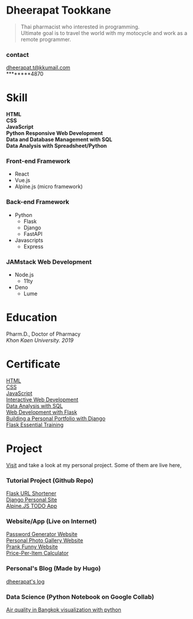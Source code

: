# Dheerapat Tookkane

> Thai pharmacist who interested in programming.  
> Ultimate goal is to travel the world with my motocycle and work as a remote programmer.

### contact

dheerapat.t@kkumail.com  
********4870

# Skill

**HTML**  
**CSS**  
**JavaScript**  
**Python**
**Responsive Web Development**  
**Data and Database Management with SQL**  
**Data Analysis with Spreadsheet/Python**

### Front-end Framework

* React
* Vue.js
* Alpine.js (micro framework)

### Back-end Framework

* Python
  * Flask
  * Django
  * FastAPI
* Javascripts
  * Express

### JAMstack Web Development

* Node.js
  * 11ty
* Deno
  * Lume

# Education

Pharm.D., Doctor of Pharmacy  
*Khon Kaen University. 2019*

# Certificate

[HTML](https://www.linkedin.com/learning/certificates/e8b06b94e9ab7f30d18724b81c64af619c5392156ff79bc47a2a4970aaf90e64?trk=share_certificate)  
[CSS](https://www.linkedin.com/learning/certificates/73c959dd2a653508c662d10f77c708bc37476519627078fbf01a65d7cc0b4c7c?trk=share_certificate)  
[JavaScript](https://www.codecademy.com/profiles/fullStackPy/certificates/705dcb15de0da4dd9d9fc4f3274b430e)  
[Interactive Web Development](https://www.codecademy.com/profiles/fullStackPy/certificates/36ae898a1d1c8524815305b2d1d2ebab)  
[Data Analysis with SQL](https://www.codecademy.com/profiles/fullStackPy/certificates/5cafb2d937090210d7df3652)  
[Web Development with Flask](https://www.codecademy.com/profiles/fullStackPy/certificates/5ee3bf2c187929001393af70)  
[Building a Personal Portfolio with Django](https://www.linkedin.com/learning/certificates/e1e8dec564d6a7dc3e3834f51dd81a51abb5087b946ea29291f4b55401b73f85)  
[Flask Essential Training](https://www.linkedin.com/learning/certificates/53f80a9b3d5e75fa186dd39a796ac93f90bfdbddd968f795a21d12a54be6b2fb)  

# Project

[Visit](https://www.github.com/dheerapat) and take a look at my personal project. Some of them are live here,  
  
### Tutorial Project (Github Repo)

[Flask URL Shortener](https://github.com/dheerapat/flask-url-short)  
[Django Personal Site](https://github.com/dheerapat/django-personal-portfolio)  
[Alpine.JS TODO App](https://github.com/dheerapat/alpine-todo)  
  
  
### Website/App (Live on Internet)

[Password Generator Website](https://vanilla-password-generator.netlify.app/)  
[Personal Photo Gallery Website](https://shutter-releaser.herokuapp.com/)  
[Prank Funny Website](https://are-you-stupid.netlify.app/)  
[Price-Per-Item Calculator](https://price-per-item.netlify.app/)

### Personal's Blog (Made by Hugo)

[dheerapat's log](https://dheerapat-log.vercel.app/)
  
### Data Science (Python Notebook on Google Collab)

[Air quality in Bangkok visualization with python](https://colab.research.google.com/drive/1VAX68CNfiXBPkW1HnZM0pu-NUs7IIkXO?usp=sharing)
